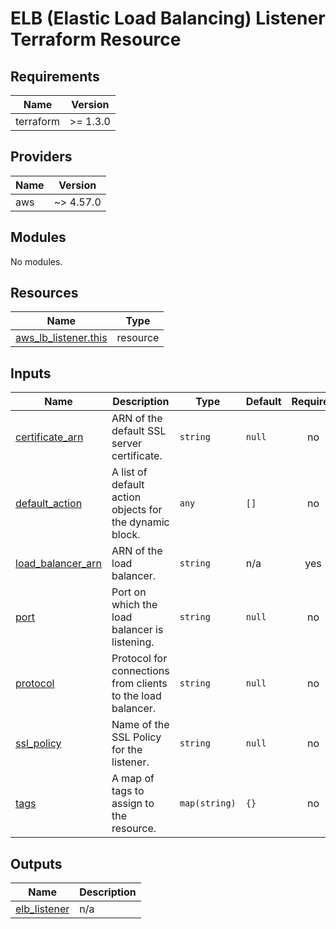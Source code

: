 # ELB (Elastic Load Balancing) Listener Terraform Resource

## Requirements

| Name      | Version  |
|-----------|----------|
| terraform | >= 1.3.0 |

## Providers

| Name | Version   |
|------|-----------|
| aws  | ~> 4.57.0 |

## Modules

No modules.

## Resources

| Name | Type |
|------|------|
| [aws_lb_listener.this](https://registry.terraform.io/providers/hashicorp/aws/latest/docs/resources/lb_listener) | resource |

## Inputs

| Name | Description | Type | Default | Required |
|------|-------------|------|---------|:--------:|
| <a name="input_certificate_arn"></a> [certificate\_arn](#input\_certificate\_arn) | ARN of the default SSL server certificate. | `string` | `null` | no |
| <a name="input_default_action"></a> [default\_action](#input\_default\_action) | A list of default action objects for the dynamic block. | `any` | `[]` | no |
| <a name="input_load_balancer_arn"></a> [load\_balancer\_arn](#input\_load\_balancer\_arn) | ARN of the load balancer. | `string` | n/a | yes |
| <a name="input_port"></a> [port](#input\_port) | Port on which the load balancer is listening. | `string` | `null` | no |
| <a name="input_protocol"></a> [protocol](#input\_protocol) | Protocol for connections from clients to the load balancer. | `string` | `null` | no |
| <a name="input_ssl_policy"></a> [ssl\_policy](#input\_ssl\_policy) | Name of the SSL Policy for the listener. | `string` | `null` | no |
| <a name="input_tags"></a> [tags](#input\_tags) | A map of tags to assign to the resource. | `map(string)` | `{}` | no |

## Outputs

| Name | Description |
|------|-------------|
| <a name="output_elb_listener"></a> [elb\_listener](#output\_elb\_listener) | n/a |
